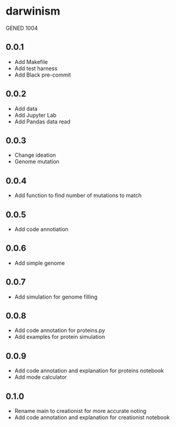 # darwinism

GENED 1004

## 0.0.1

- Add Makefile
- Add test harness
- Add Black pre-commit

## 0.0.2

- Add data
- Add Jupyter Lab
- Add Pandas data read

## 0.0.3

- Change ideation
- Genome mutation

## 0.0.4

- Add function to find number of mutations to match

## 0.0.5

- Add code annotiation

## 0.0.6

- Add simple genome

## 0.0.7

- Add simulation for genome filling

## 0.0.8

- Add code annotation for proteins.py
- Add examples for protein simulation

## 0.0.9

- Add code annotation and explanation for proteins notebook
- Add mode calculator

## 0.1.0

- Rename main to creationist for more accurate noting
- Add code annotation and explanation for creationist notebook
